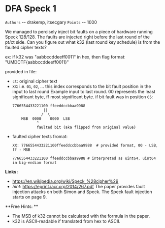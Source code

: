# DFA Speck 1

`Authors` -- drakemp, itsecgary
`Points` -- 1000

We managed to percisely inject bit faults on a piece of hardware running Speck 128/128. The faults
are injected right before the last round of the pt/ct side. Can you figure out what k32 (last round
key schedule) is from the faulted cipher texts? 

ex: if k32 was "aabbccddeeff0011" in hex, then
  flag format: "UMDCTF{aabbccddeeff0011}" 

provided in file:
- `ct`: original cipher text
- `XX`: i.e. `01`, `02`, ... this index corresponds to the bit fault position in the input to last round
   Example input to last round. 00 represents the least significant byte, ff most significant byte.
   if bit fault was in position `05:`
   ```
   7766554433221100 ffeeddccbbaa9988
                 || 
                /  \
       MSB  0000    0000  LSB
              ^ 
              faulted bit (aka flipped from original value) 
   ```
- faulted cipher texts fromat:
    ```
    XX: 7766554433221100ffeeddccbbaa9988  # provided format, 00 - LSB, ff - MSB
    
    7766554433221100 ffeeddccbbaa9988 # interpreted as uint64, uint64 in big-endian format
    ```

**Links:**
- https://en.wikipedia.org/wiki/Speck_%28cipher%29
- *hint*: https://eprint.iacr.org/2014/267.pdf 
    The paper provides fault injection attacks on both Simon and Speck. The Speck fault injection
    starts on page 9.

**Free Hints: **
- The MSB of k32 cannot be calculated with the formula in the paper.
- k32 is ASCII-readable if translated from hex to ASCII. 
